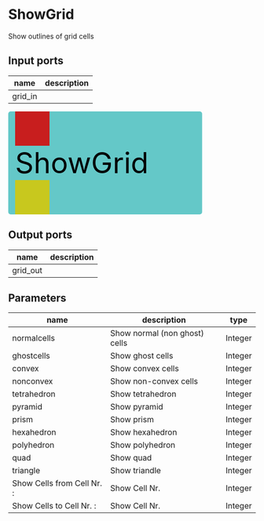 
# ShowGrid
Show outlines of grid cells

## Input ports
|name|description|
|-|-|
|grid_in||


<svg width="394.79999999999995" height="210" >
<rect x="0" y="0" width="394.79999999999995" height="210" rx="5" ry="5" style="fill:#64c8c8ff;" />
<rect x="14.0" y="0" width="70" height="70" rx="0" ry="0" style="fill:#c81e1eff;" >
<title>grid_in</title></rect>
<title>grid_in</title></rect><rect x="14.0" y="140" width="70" height="70" rx="0" ry="0" style="fill:#c8c81eff;" >
<title>grid_out</title></rect>
<text x="14.0" y="126.0" font-size="4.2em">ShowGrid</text></svg>

## Output ports
|name|description|
|-|-|
|grid_out||


## Parameters
|name|description|type|
|-|-|-|
|normalcells|Show normal (non ghost) cells|Integer|
|ghostcells|Show ghost cells|Integer|
|convex|Show convex cells|Integer|
|nonconvex|Show non-convex cells|Integer|
|tetrahedron|Show tetrahedron|Integer|
|pyramid|Show pyramid|Integer|
|prism|Show prism|Integer|
|hexahedron|Show hexahedron|Integer|
|polyhedron|Show polyhedron|Integer|
|quad|Show quad|Integer|
|triangle|Show triandle|Integer|
|Show Cells from Cell Nr. :|Show Cell Nr.|Integer|
|Show Cells to Cell Nr. :|Show Cell Nr.|Integer|
